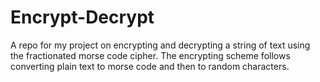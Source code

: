 # Encrypt-Decrypt
A repo for my project on encrypting and decrypting a string of text using the fractionated morse code cipher. The encrypting scheme follows converting plain text to morse code and then to random characters.
